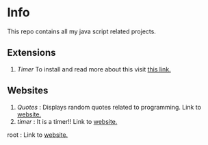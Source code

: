 # Info 

This repo contains all my java script related projects.


## Extensions
1.  _Timer_ 
    To install and read more about this visit   [this link.](https://chrome.google.com/webstore/detail/timer/oacohgiedfmeeefjklfbngcifkmafmno)


## Websites 
1. _Quotes_ : Displays random quotes related to programming. Link to [website.](https://hitensam.github.io/JavaScript/ProgrammingQuotes/index.html) 
2. _timer_ : It is a timer!! Link to [website.](https://hitensam.github.io/JavaScript/timer/index.html) 

root : Link to [website.](https://hitensam.github.io/JavaScript/index.html) 
